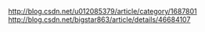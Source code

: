 http://blog.csdn.net/u012085379/article/category/1687801
http://blog.csdn.net/bigstar863/article/details/46684107
